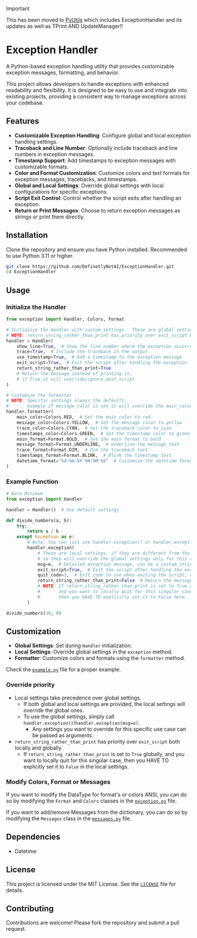 > [!IMPORTANT]
> This has been moved to [PyUtils](https://github.com/DefinetlyNotAI/PyUtils) which includes ExceptionHandler and its updates as well as TPrint AND UpdateManager!!

# Exception Handler

A Python-based exception handling utility that provides customizable exception messages,
formatting, and behavior. 

This project allows developers to handle exceptions with enhanced readability and flexibility.
It is designed to be easy to use and integrate into existing projects, 
providing a consistent way to manage exceptions across your codebase.

## Features

- **Customizable Exception Handling**: Configure global and local exception handling settings.
- **Traceback and Line Number**: Optionally include traceback and line numbers in exception messages.
- **Timestamp Support**: Add timestamps to exception messages with customizable formats.
- **Color and Format Customization**: Customize colors and text formats for exception messages, tracebacks, and timestamps.
- **Global and Local Settings**: Override global settings with local configurations for specific exceptions.
- **Script Exit Control**: Control whether the script exits after handling an exception.
- **Return or Print Messages**: Choose to return exception messages as strings or print them directly.

## Installation

Clone the repository and ensure you have Python installed.
Recommended to use Python 3.11 or higher.

```bash
git clone https://github.com/DefinetlyNotAI/ExceptionHandler.git
cd ExceptionHandler
```

## Usage

### Initialize the Handler

```python
from exception import Handler, Colors, Format

# Initialize the Handler with custom settings - These are global settings
# NOTE: return_string_rather_than_print has priority over exit_script both locally and globally!
handler = Handler(
    show_line=True,  # Show the line number where the exception occurred
    trace=True,  # Include the traceback in the output
    use_timestamp=True,  # Add a timestamp to the exception message
    exit_script=True,  # Exit the script after handling the exception
    return_string_rather_than_print=True
    # Return the message instead of printing it,
    # if True it will override/ignore exit_script
)

# Customize the formatter
# NOTE: Specific settings always the defaults,
#       example if message_color is set it will override the main_color for the message part,
handler.formatter(
    main_color=Colors.RED,  # Set the main color to red
    message_color=Colors.YELLOW,  # Set the message color to yellow
    trace_color=Colors.CYAN,  # Set the traceback color to cyan
    timestamps_color=Colors.GREEN,  # Set the timestamp color to green
    main_format=Format.BOLD,  # Set the main format to bold
    message_format=Format.UNDERLINE,  # Underline the message text
    trace_format=Format.DIM,  # Dim the traceback text
    timestamps_format=Format.BLINK,  # Blink the timestamp text
    datetime_format="%d-%m-%Y %H:%M:%S"  # Customize the datetime format
)
```

### Example Function

```python
# Bare Minimum
from exception import Handler

handler = Handler()  # Use default settings

def divide_numbers(a, b):
    try:
        return a / b
    except Exception as e:
        # Note: You can just use handler.exception() or handler.exception(msg=e) to rely on global settings
        handler.exception(
            # These are local settings, if they are different from the global, they take priority
            # so they will override the global settings only for this case.
            msg=e,  # Detailed exception message, can be a custom string
            exit_script=True,  # Exit the script after handling the exception
            quit_code=1,  # Exit code to use when exiting the script, defaults to 1
            return_string_rather_than_print=False  # Return the message instead of printing it
            # NOTE: If return_string_rather_than_print is set to True globally,
            #       and you want to locally quit for this singular case,
            #       then you HAVE TO explicitly set it to False here.
        )

divide_numbers(10, 0)
```

## Customization

- **Global Settings**: Set during `Handler` initialization.
- **Local Settings**: Override global settings in the `exception` method.
- **Formatter**: Customize colors and formats using the `formatter` method.

Check the [`example.py`](example.py) file for a proper example.

### Override priority

- Local settings take precedence over global settings.
  - If both global and local settings are provided, the local settings will override the global ones.
  - To use the global settings, simply call `handler.exception()`/`handler.exception(msg=e)`.
    - Any settings you want to override for this specific use case can be passed as arguments.
- `return_string_rather_than_print` has priority over `exit_script` both locally and globally.
  - If `return_string_rather_than_print` is set to `True` globally, and you want to locally quit for this singular case, then you HAVE TO explicitly set it to `False` in the local settings.

### Modify Colors, Format or Messages

If you want to modify the DataType for format's or colors ANSI, you can do so by modifying the `Format` and `Colors` classes in the [`exception.py`](exception/colors.py) file.

If you want to add/remove Messages from the dictionary, you can do so by modifying the `Messages` class in the [`messages.py`](exception/messages.py) file.

## Dependencies

- Datetime

## License

This project is licensed under the MIT License. See the [`LICENSE`](LICENSE) file for details.

## Contributing

Contributions are welcome! Please fork the repository and submit a pull request.
